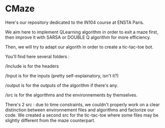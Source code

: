 # CMaze

Here's our repository dedicated to the IN104 course at ENSTA Paris.

We aim here to implement QLearning algorithm in order to exit a maze first, then improve it with SARSA or DOUBLE Q algorithm for more efficiency.

Then, we will try to adapt our algorith in order to create a tic-tac-toe bot.

You'll find here several folders :

/Include is for the headers

/Input is for the inputs (pretty self-explainatory, isn't it?)

/output is for the outputs of the algorithm if there's any.

/src is for the algorithms and the environnements by themselves.

There's 2 src : due to time constraints, we couldn't properly work on a clear distinction between environnement files and algorithms and factorize our code. We created a second src for the tic-tac-toe where some files may be slightly different from the maze counterpart.

